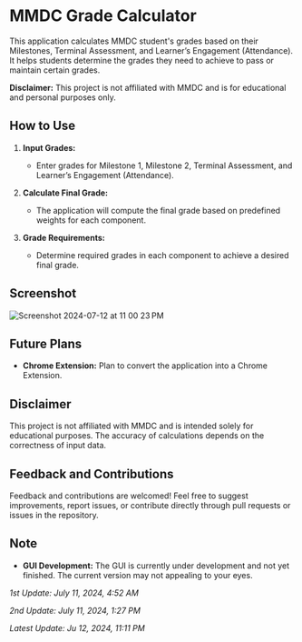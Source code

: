 # MMDC Grade Calculator

This application calculates MMDC student's grades based on their Milestones, Terminal Assessment, and Learner’s Engagement (Attendance). It helps students determine the grades they need to achieve to pass or maintain certain grades.

**Disclaimer:** This project is not affiliated with MMDC and is for educational and personal purposes only.

## How to Use

1. **Input Grades:**
   - Enter grades for Milestone 1, Milestone 2, Terminal Assessment, and Learner’s Engagement (Attendance).

2. **Calculate Final Grade:**
   - The application will compute the final grade based on predefined weights for each component.

3. **Grade Requirements:**
   - Determine required grades in each component to achieve a desired final grade.
     
##  Screenshot

![Screenshot 2024-07-12 at 11 00 23 PM](https://github.com/user-attachments/assets/24f1e36b-ba83-418f-844c-170a7438839b)

## Future Plans
- **Chrome Extension:** Plan to convert the application into a Chrome Extension.

## Disclaimer

This project is not affiliated with MMDC and is intended solely for educational purposes. The accuracy of calculations depends on the correctness of input data.

## Feedback and Contributions

Feedback and contributions are welcomed! Feel free to suggest improvements, report issues, or contribute directly through pull requests or issues in the repository.

## Note

- **GUI Development:** The GUI is currently under development and not yet finished. The current version may not appealing to your eyes.
  
*1st Update: July 11, 2024, 4:52 AM*

*2nd Update: July 11, 2024, 1:27 PM*

*Latest Update: Ju 12, 2024, 11:11 PM*
